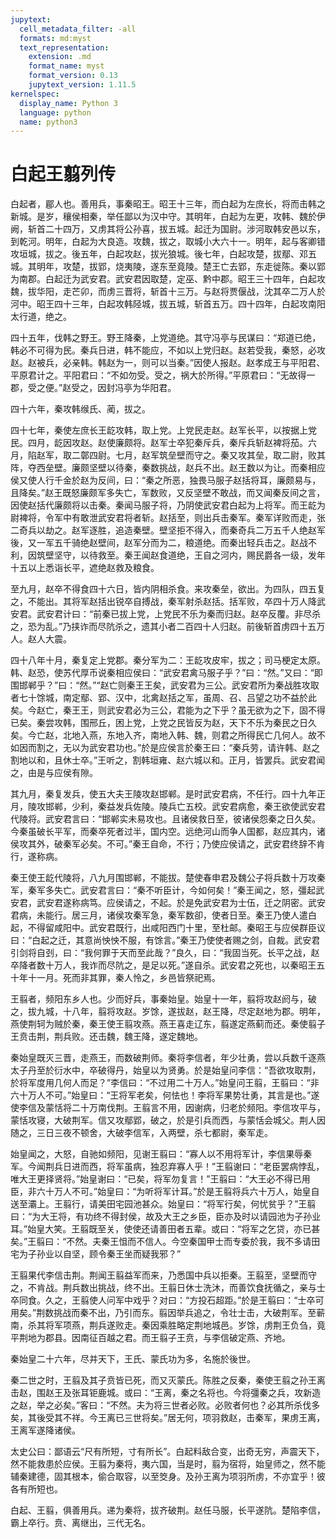 ```yaml
---
jupytext:
  cell_metadata_filter: -all
  formats: md:myst
  text_representation:
    extension: .md
    format_name: myst
    format_version: 0.13
    jupytext_version: 1.11.5
kernelspec:
  display_name: Python 3
  language: python
  name: python3
---
```

# 白起王翦列传

白起者，郿人也。善用兵，事秦昭王。昭王十三年，而白起为左庶长，将而击韩之新城。是岁，穰侯相秦，举任鄙以为汉中守。其明年，白起为左更，攻韩、魏於伊阙，斩首二十四万，又虏其将公孙喜，拔五城。起迁为国尉。涉河取韩安邑以东，到乾河。明年，白起为大良造。攻魏，拔之，取城小大六十一。明年，起与客卿错攻垣城，拔之。後五年，白起攻赵，拔光狼城。後七年，白起攻楚，拔鄢、邓五城。其明年，攻楚，拔郢，烧夷陵，遂东至竟陵。楚王亡去郢，东走徙陈。秦以郢为南郡。白起迁为武安君。武安君因取楚，定巫、黔中郡。昭王三十四年，白起攻魏，拔华阳，走芒卯，而虏三晋将，斩首十三万。与赵将贾偃战，沈其卒二万人於河中。昭王四十三年，白起攻韩陉城，拔五城，斩首五万。四十四年，白起攻南阳太行道，绝之。

四十五年，伐韩之野王。野王降秦，上党道绝。其守冯亭与民谋曰：“郑道已绝，韩必不可得为民。秦兵日进，韩不能应，不如以上党归赵。赵若受我，秦怒，必攻赵。赵被兵，必亲韩。韩赵为一，则可以当秦。”因使人报赵。赵孝成王与平阳君、平原君计之。平阳君曰：“不如勿受。受之，祸大於所得。”平原君曰：“无故得一郡，受之便。”赵受之，因封冯亭为华阳君。

四十六年，秦攻韩缑氏、蔺，拔之。

四十七年，秦使左庶长王龁攻韩，取上党。上党民走赵。赵军长平，以按据上党民。四月，龁因攻赵。赵使廉颇将。赵军士卒犯秦斥兵，秦斥兵斩赵裨将茄。六月，陷赵军，取二鄣四尉。七月，赵军筑垒壁而守之。秦又攻其垒，取二尉，败其阵，夺西垒壁。廉颇坚壁以待秦，秦数挑战，赵兵不出。赵王数以为让。而秦相应侯又使人行千金於赵为反间，曰：“秦之所恶，独畏马服子赵括将耳，廉颇易与，且降矣。”赵王既怒廉颇军多失亡，军数败，又反坚壁不敢战，而又闻秦反间之言，因使赵括代廉颇将以击秦。秦闻马服子将，乃阴使武安君白起为上将军。而王龁为尉裨将，令军中有敢泄武安君将者斩。赵括至，则出兵击秦军。秦军详败而走，张二奇兵以劫之。赵军逐胜，追造秦壁。壁坚拒不得入，而秦奇兵二万五千人绝赵军後，又一军五千骑绝赵壁间，赵军分而为二，粮道绝。而秦出轻兵击之。赵战不利，因筑壁坚守，以待救至。秦王闻赵食道绝，王自之河内，赐民爵各一级，发年十五以上悉诣长平，遮绝赵救及粮食。

至九月，赵卒不得食四十六日，皆内阴相杀食。来攻秦垒，欲出。为四队，四五复之，不能出。其将军赵括出锐卒自搏战，秦军射杀赵括。括军败，卒四十万人降武安君。武安君计曰：“前秦已拔上党，上党民不乐为秦而归赵。赵卒反覆。非尽杀之，恐为乱。”乃挟诈而尽阬杀之，遗其小者二百四十人归赵。前後斩首虏四十五万人。赵人大震。

四十八年十月，秦复定上党郡。秦分军为二：王龁攻皮牢，拔之；司马梗定太原。韩、赵恐，使苏代厚币说秦相应侯曰：“武安君禽马服子乎？”曰：“然。”又曰：“即围邯郸乎？”曰：“然。”“赵亡则秦王王矣，武安君为三公。武安君所为秦战胜攻取者七十馀城，南定鄢、郢、汉中，北禽赵括之军，虽周、召、吕望之功不益於此矣。今赵亡，秦王王，则武安君必为三公，君能为之下乎？虽无欲为之下，固不得已矣。秦尝攻韩，围邢丘，困上党，上党之民皆反为赵，天下不乐为秦民之日久矣。今亡赵，北地入燕，东地入齐，南地入韩、魏，则君之所得民亡几何人。故不如因而割之，无以为武安君功也。”於是应侯言於秦王曰：“秦兵劳，请许韩、赵之割地以和，且休士卒。”王听之，割韩垣雍、赵六城以和。正月，皆罢兵。武安君闻之，由是与应侯有隙。

其九月，秦复发兵，使五大夫王陵攻赵邯郸。是时武安君病，不任行。四十九年正月，陵攻邯郸，少利，秦益发兵佐陵。陵兵亡五校。武安君病愈，秦王欲使武安君代陵将。武安君言曰：“邯郸实未易攻也。且诸侯救日至，彼诸侯怨秦之日久矣。今秦虽破长平军，而秦卒死者过半，国内空。远绝河山而争人国都，赵应其内，诸侯攻其外，破秦军必矣。不可。”秦王自命，不行；乃使应侯请之，武安君终辞不肯行，遂称病。

秦王使王龁代陵将，八九月围邯郸，不能拔。楚使春申君及魏公子将兵数十万攻秦军，秦军多失亡。武安君言曰：“秦不听臣计，今如何矣！”秦王闻之，怒，彊起武安君，武安君遂称病笃。应侯请之，不起。於是免武安君为士伍，迁之阴密。武安君病，未能行。居三月，诸侯攻秦军急，秦军数卻，使者日至。秦王乃使人遣白起，不得留咸阳中。武安君既行，出咸阳西门十里，至杜邮。秦昭王与应侯群臣议曰：“白起之迁，其意尚怏怏不服，有馀言。”秦王乃使使者赐之剑，自裁。武安君引剑将自刭，曰：“我何罪于天而至此哉？”良久，曰：“我固当死。长平之战，赵卒降者数十万人，我诈而尽阬之，是足以死。”遂自杀。武安君之死也，以秦昭王五十年十一月。死而非其罪，秦人怜之，乡邑皆祭祀焉。

王翦者，频阳东乡人也。少而好兵，事秦始皇。始皇十一年，翦将攻赵阏与，破之，拔九城，十八年，翦将攻赵。岁馀，遂拔赵，赵王降，尽定赵地为郡。明年，燕使荆轲为贼於秦，秦王使王翦攻燕。燕王喜走辽东，翦遂定燕蓟而还。秦使翦子王贲击荆，荆兵败。还击魏，魏王降，遂定魏地。

秦始皇既灭三晋，走燕王，而数破荆师。秦将李信者，年少壮勇，尝以兵数千逐燕太子丹至於衍水中，卒破得丹，始皇以为贤勇。於是始皇问李信：“吾欲攻取荆，於将军度用几何人而足？”李信曰：“不过用二十万人。”始皇问王翦，王翦曰：“非六十万人不可。”始皇曰：“王将军老矣，何怯也！李将军果势壮勇，其言是也。”遂使李信及蒙恬将二十万南伐荆。王翦言不用，因谢病，归老於频阳。李信攻平与，蒙恬攻寝，大破荆军。信又攻鄢郢，破之，於是引兵而西，与蒙恬会城父。荆人因随之，三日三夜不顿舍，大破李信军，入两壁，杀七都尉，秦军走。

始皇闻之，大怒，自驰如频阳，见谢王翦曰：“寡人以不用将军计，李信果辱秦军。今闻荆兵日进而西，将军虽病，独忍弃寡人乎！”王翦谢曰：“老臣罢病悖乱，唯大王更择贤将。”始皇谢曰：“已矣，将军勿复言！”王翦曰：“大王必不得已用臣，非六十万人不可。”始皇曰：“为听将军计耳。”於是王翦将兵六十万人，始皇自送至灞上。王翦行，请美田宅园池甚众。始皇曰：“将军行矣，何忧贫乎？”王翦曰：“为大王将，有功终不得封侯，故及大王之乡臣，臣亦及时以请园池为子孙业耳。”始皇大笑。王翦既至关，使使还请善田者五辈。或曰：“将军之乞贷，亦已甚矣。”王翦曰：“不然。夫秦王怚而不信人。今空秦国甲士而专委於我，我不多请田宅为子孙业以自坚，顾令秦王坐而疑我邪？”

王翦果代李信击荆。荆闻王翦益军而来，乃悉国中兵以拒秦。王翦至，坚壁而守之，不肯战。荆兵数出挑战，终不出。王翦日休士洗沐，而善饮食抚循之，亲与士卒同食。久之，王翦使人问军中戏乎？对曰：“方投石超距。”於是王翦曰：“士卒可用矣。”荆数挑战而秦不出，乃引而东。翦因举兵追之，令壮士击，大破荆军。至蕲南，杀其将军项燕，荆兵遂败走。秦因乘胜略定荆地城邑。岁馀，虏荆王负刍，竟平荆地为郡县。因南征百越之君。而王翦子王贲，与李信破定燕、齐地。

秦始皇二十六年，尽并天下，王氏、蒙氏功为多，名施於後世。

秦二世之时，王翦及其子贲皆已死，而又灭蒙氏。陈胜之反秦，秦使王翦之孙王离击赵，围赵王及张耳钜鹿城。或曰：“王离，秦之名将也。今将彊秦之兵，攻新造之赵，举之必矣。”客曰：“不然。夫为将三世者必败。必败者何也？必其所杀伐多矣，其後受其不祥。今王离已三世将矣。”居无何，项羽救赵，击秦军，果虏王离，王离军遂降诸侯。

太史公曰：鄙语云“尺有所短，寸有所长”。白起料敌合变，出奇无穷，声震天下，然不能救患於应侯。王翦为秦将，夷六国，当是时，翦为宿将，始皇师之，然不能辅秦建德，固其根本，偷合取容，以至筊身。及孙王离为项羽所虏，不亦宜乎！彼各有所短也。

白起、王翦，俱善用兵。递为秦将，拔齐破荆。赵任马服，长平遂阬。楚陷李信，霸上卒行。贲、离继出，三代无名。
